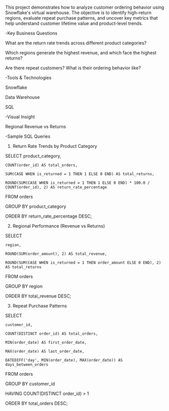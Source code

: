 This project demonstrates how to analyze customer ordering behavior using Snowflake's virtual warehouse. The objective is to identify high-return regions, evaluate repeat purchase patterns, and uncover key metrics that help understand customer lifetime value and product-level trends.

-Key Business Questions

What are the return rate trends across different product categories?

Which regions generate the highest revenue, and which face the highest returns?

Are there repeat customers? What is their ordering behavior like?


-Tools & Technologies

Snowflake 

Data Warehouse

SQL

 -Visual Insight

Regional Revenue vs Returns


-Sample SQL Queries

1. Return Rate Trends by Product Category

SELECT 
    product_category,
    
    COUNT(order_id) AS total_orders,
    
    SUM(CASE WHEN is_returned = 1 THEN 1 ELSE 0 END) AS total_returns,
    
    ROUND(SUM(CASE WHEN is_returned = 1 THEN 1 ELSE 0 END) * 100.0 / COUNT(order_id), 2) AS return_rate_percentage
    
FROM orders

GROUP BY product_category

ORDER BY return_rate_percentage DESC;


2. Regional Performance (Revenue vs Returns)

SELECT 

    region,
    
    ROUND(SUM(order_amount), 2) AS total_revenue,
    
    ROUND(SUM(CASE WHEN is_returned = 1 THEN order_amount ELSE 0 END), 2) AS total_returns
    
FROM orders

GROUP BY region

ORDER BY total_revenue DESC;


3. Repeat Purchase Patterns

SELECT 

    customer_id,
    
    COUNT(DISTINCT order_id) AS total_orders,
    
    MIN(order_date) AS first_order_date,
    
    MAX(order_date) AS last_order_date,
    
    DATEDIFF('day', MIN(order_date), MAX(order_date)) AS days_between_orders
    
FROM orders

GROUP BY customer_id

HAVING COUNT(DISTINCT order_id) > 1

ORDER BY total_orders DESC;

